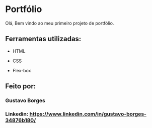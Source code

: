 # Portfólio
Olá, Bem vindo ao meu primeiro projeto de portfólio.

## Ferramentas utilizadas:

* HTML

* CSS

* Flex-box

## Feito por:

### Gustavo Borges

### Linkedin: https://www.linkedin.com/in/gustavo-borges-34876b180/
